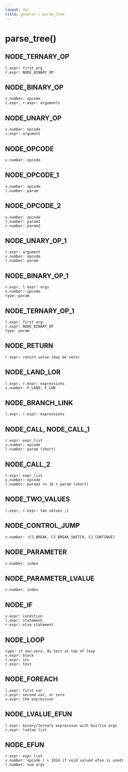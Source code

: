 ```yaml
---
layout: doc
title: general / parse_tree
---
```

# parse_tree()

## NODE_TERNARY_OP

    l.expr: first arg
    r.expr: NODE_BINARY_OP

## NODE_BINARY_OP

    v.number: opcode
    l.expr, r.expr: arguments

## NODE_UNARY_OP

    v.number: opcode
    r.expr: argument

## NODE_OPCODE

    v.number: opcode

## NODE_OPCODE_1

    v.number: opcode
    l.number: param

## NODE_OPCODE_2

    v.number: opcode
    l.number: param1
    r.number: param2

## NODE_UNARY_OP_1

    r.expr: argument
    v.number: opcode
    l.number: param

## NODE_BINARY_OP_1

    r.expr, l.expr: args
    v.number: opcode
    type: param

## NODE_TERNARY_OP_1

    l.expr: first arg
    r.expr: NODE_BINARY_OP
    type: param

## NODE_RETURN

    r.expr: return value (may be zero)

## NODE_LAND_LOR

    l.expr, r.expr: expressions
    v.number: F_LAND, F_LOR

## NODE_BRANCH_LINK

    l.expr, r.expr: expressions

## NODE_CALL, NODE_CALL_1

    r.expr: expr_list
    v.number: opcode
    l.number: param (short)

## NODE_CALL_2

    r.expr: expr_list
    v.number: opcode
    l.number: param2 << 16 + param (short)

## NODE_TWO_VALUES

    l.expr, r.expr: two values ;)

## NODE_CONTROL_JUMP

    v.number: (CJ_BREAK, CJ_BREAK_SWITCH, CJ_CONTINUE)

## NODE_PARAMETER

    v.number: index

## NODE_PARAMETER_LVALUE

    v.number: index

## NODE_IF

    v.expr: condition
    l.expr: statement
    r.expr: else statement

## NODE_LOOP

    type: if non-zero, do test at top of loop
    v.expr: block
    l.expr: inc
    r.expr: test

## NODE_FOREACH

    l.expr: first var
    r.expr: second var, or zero
    v.expr: the expression

## NODE_LVALUE_EFUN

    l.expr: binary/ternary expression with builtin args
    r.expr: lvalue list

## NODE_EFUN

    r.expr: expr_list
    v.number: opcode ( + 1024 if void valued efun is used)
    l.number: num args
